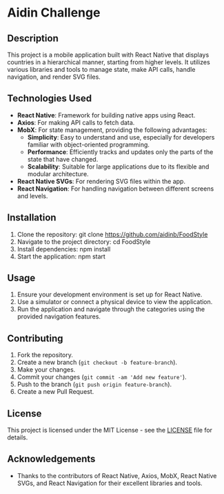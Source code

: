 # Aidin Challenge

## Description

This project is a mobile application built with React Native that displays countries in a hierarchical manner, starting from higher levels. It utilizes various libraries and tools to manage state, make API calls, handle navigation, and render SVG files.

## Technologies Used

- **React Native**: Framework for building native apps using React.
- **Axios**: For making API calls to fetch data.
- **MobX**: For state management, providing the following advantages:
   - **Simplicity**: Easy to understand and use, especially for developers familiar with object-oriented programming.
   - **Performance**: Efficiently tracks and updates only the parts of the state that have changed.
   - **Scalability**: Suitable for large applications due to its flexible and modular architecture.
- **React Native SVGs**: For rendering SVG files within the app.
- **React Navigation**: For handling navigation between different screens and levels.

## Installation

1. Clone the repository: git clone https://github.com/aidinb/FoodStyle
2. Navigate to the project directory: cd FoodStyle
3. Install dependencies: npm install
4. Start the application: npm start

## Usage

1. Ensure your development environment is set up for React Native.
2. Use a simulator or connect a physical device to view the application.
3. Run the application and navigate through the categories using the provided navigation features.

## Contributing

1. Fork the repository.
2. Create a new branch (`git checkout -b feature-branch`).
3. Make your changes.
4. Commit your changes (`git commit -am 'Add new feature'`).
5. Push to the branch (`git push origin feature-branch`).
6. Create a new Pull Request.

## License

This project is licensed under the MIT License - see the [LICENSE](LICENSE) file for details.

## Acknowledgements

- Thanks to the contributors of React Native, Axios, MobX, React Native SVGs, and React Navigation for their excellent libraries and tools.
